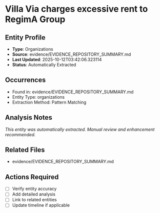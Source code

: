# Villa Via charges excessive rent to RegimA Group

## Entity Profile
- **Type**: Organizations
- **Source**: evidence/EVIDENCE_REPOSITORY_SUMMARY.md
- **Last Updated**: 2025-10-12T03:42:06.323114
- **Status**: Automatically Extracted

## Occurrences
- Found in: evidence/EVIDENCE_REPOSITORY_SUMMARY.md
- Entity Type: organizations
- Extraction Method: Pattern Matching

## Analysis Notes
*This entity was automatically extracted. Manual review and enhancement recommended.*

## Related Files
- evidence/EVIDENCE_REPOSITORY_SUMMARY.md

## Actions Required
- [ ] Verify entity accuracy
- [ ] Add detailed analysis
- [ ] Link to related entities
- [ ] Update timeline if applicable
